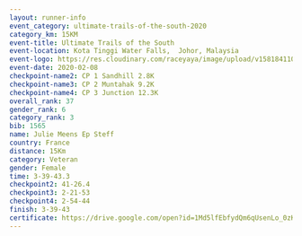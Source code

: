 ```yaml
--- 
layout: runner-info 
event_category: ultimate-trails-of-the-south-2020 
category_km: 15KM 
event-title: Ultimate Trails of the South 
event-location: Kota Tinggi Water Falls,  Johor, Malaysia 
event-logo: https://res.cloudinary.com/raceyaya/image/upload/v1581841103/logo/2020/ultimate-trails-2020_i93dfj.jpg 
event-date: 2020-02-08 
checkpoint-name2: CP 1 Sandhill 2.8K 
checkpoint-name3: CP 2 Muntahak 9.2K 
checkpoint-name4: CP 3 Junction 12.3K 
overall_rank: 37
gender_rank: 6
category_rank: 3
bib: 1565
name: Julie Meens Ep Steff
country: France
distance: 15Km
category: Veteran
gender: Female
time: 3-39-43.3
checkpoint2: 41-26.4
checkpoint3: 2-21-53
checkpoint4: 2-54-44
finish: 3-39-43
certificate: https://drive.google.com/open?id=1Md5lfEbfydQm6qUsenLo_0zKbfa6eGPL
--- 
```

